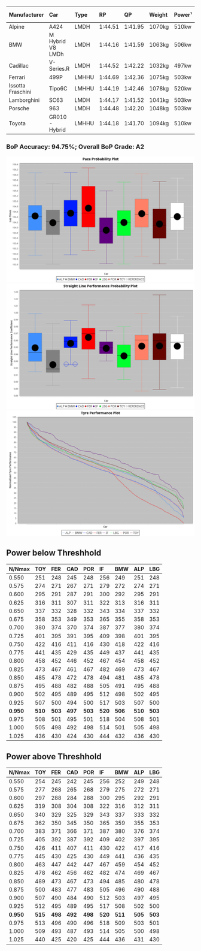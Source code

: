 |Manufacturer|Car|Type|RP|QP|Weight|Power¹|Threshhold|PINC|Power²|E/Stint|AVG Vmax|FDS|RDLC|L/Stint|BOP-Grade|ModelAccuracy|ModelPoints|Match%|
|:-|:-|:-|:-|:-|:-|:-|:-|:-|:-|:-|:-|:-|:-|:-|:-|:-|:-|:-|
|Alpine|A424|LMDH|1:44.51|1:41.95|1070kg|510kw|210.0kph|-1%|505kw|903MJ|293.75kph|-|1.00|33|~A1|81.46%|523|97.59%|
|BMW|M Hybrid V8 LMDh|LMDH|1:44.16|1:41.59|1063kg|506kw|210.0kph|1%|511kw|894MJ|290.40kph|-|1.01|33|-A2|98.60%|1690|90.13%|
|Cadillac|V-Series.R|LMDH|1:44.52|1:42.22|1032kg|497kw|210.0kph|-1%|492kw|870MJ|294.35kph|-|1.03|33|+B1|98.38%|1765|88.85%|
|Ferrari|499P|LMHHU|1:44.69|1:42.36|1075kg|503kw|210.0kph|-1%|498kw|885MJ|295.39kph|190kph|1.02|33|~A1|92.24%|2247|97.74%|
|Issotta Fraschini|Tipo6C|LMHHU|1:44.19|1:42.46|1078kg|520kw|210.0kph|0%|520kw|922MJ|294.29kph|190kph|1.03|33|+A2|66.67%|96|92.25%|
|Lamborghini|SC63|LMDH|1:44.17|1:41.52|1041kg|503kw|210.0kph|0%|503kw|884MJ|292.64kph|-|1.05|33|-A2|96.77%|419|92.49%|
|Porsche|963|LMDH|1:44.48|1:42.20|1048kg|503kw|210.0kph|-1%|498kw|886MJ|294.38kph|-|1.02|33|~A1|96.81%|5438|100.00%|
|Toyota|GR010 - Hybrid|LMHHU|1:44.18|1:41.70|1094kg|510kw|210.0kph|1%|515kw|907MJ|293.87kph|190kph|1.00|33|~A1|86.04%|1751|98.94%|

### BoP Accuracy: 94.75%; Overall BoP Grade: A2
![PACECHART](./IMG/ACOMETHOD.png)
![STRAIGHTLINEPERFORMANCECHART](./IMG/ACOMETHOD_sp.png)
![TYREPERFORMANCECHART](./IMG/ACOMETHOD_tw.png)

## Power below Threshhold
|N/Nmax|TOY|FER|CAD|POR|IF|BMW|ALP|LBG|
|:-|:-|:-|:-|:-|:-|:-|:-|:-|
|0.550|251|248|245|248|256|249|251|248|
|0.575|274|271|267|271|279|272|274|271|
|0.600|295|291|287|291|300|292|295|291|
|0.625|316|311|307|311|322|313|316|311|
|0.650|337|332|328|332|343|334|337|332|
|0.675|358|353|349|353|365|355|358|353|
|0.700|380|374|370|374|387|377|380|374|
|0.725|401|395|391|395|409|398|401|395|
|0.750|422|416|411|416|430|418|422|416|
|0.775|441|435|429|435|449|437|441|435|
|0.800|458|452|446|452|467|454|458|452|
|0.825|473|467|461|467|482|469|473|467|
|0.850|485|478|472|478|494|481|485|478|
|0.875|495|488|482|488|505|491|495|488|
|0.900|502|495|489|495|512|498|502|495|
|0.925|507|500|494|500|517|503|507|500|
|**0.950**|**510**|**503**|**497**|**503**|**520**|**506**|**510**|**503**|
|0.975|508|501|495|501|518|504|508|501|
|1.000|505|498|492|498|514|501|505|498|
|1.025|436|430|424|430|444|432|436|430|

## Power above Threshhold
|N/Nmax|TOY|FER|CAD|POR|IF|BMW|ALP|LBG|
|:-|:-|:-|:-|:-|:-|:-|:-|:-|
|0.550|254|245|242|245|256|252|249|248|
|0.575|277|268|265|268|279|275|272|271|
|0.600|297|288|284|288|300|295|292|291|
|0.625|319|308|304|308|322|316|312|311|
|0.650|340|329|325|329|343|337|333|332|
|0.675|362|350|345|350|365|359|355|353|
|0.700|383|371|366|371|387|380|376|374|
|0.725|405|392|387|392|409|402|397|395|
|0.750|426|411|407|411|430|422|417|416|
|0.775|445|430|425|430|449|441|436|435|
|0.800|463|447|442|447|467|459|454|452|
|0.825|478|462|456|462|482|474|469|467|
|0.850|489|473|467|473|494|485|480|478|
|0.875|500|483|477|483|505|496|490|488|
|0.900|507|490|484|490|512|503|497|495|
|0.925|512|495|489|495|517|508|502|500|
|**0.950**|**515**|**498**|**492**|**498**|**520**|**511**|**505**|**503**|
|0.975|513|496|490|496|518|509|503|501|
|1.000|509|493|487|493|514|505|500|498|
|1.025|440|425|420|425|444|436|431|430|
